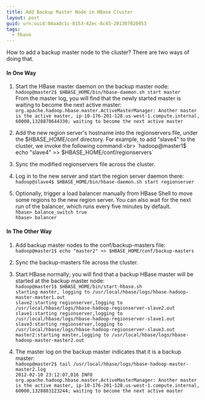 ```yaml
---
title: Add Backup Master Node in HBase Cluster 
layout: post
guid: urn:uuid:04aadc1c-8153-42ec-8c45-201307020953
tags:
  - hbase
---
```

How to add a backup master node to the cluster? There are two ways of doing that.

#### In One Way
1. Start the HBase master daemon on the backup master node:<br>
`hadoop@master2$ $HBASE_HOME/bin/hbase-daemon.sh start master`<br>
From the master log, you will find that the newly started master is waiting to become the next active master:<br>`org.apache.hadoop.hbase.master.ActiveMasterManager: Another master`<br> `is the active master, ip-10-176-201-128.us-west-1.compute.internal,`<br>
`60000,1328878644330; waiting to become the next active master`2. Add the new region server's hostname into the regionservers file, under the $HBASE_HOME/conf directory. For example, to add "slave4" to the cluster, we invoke the following command:<br>`hadoop@master1$ echo "slave4" >> $HBASE_HOME/conf/regionservers`
3. Sync the modified regionservers file across the cluster.4. Log in to the new server and start the region server daemon there:<br>`hadoop@slave4$ $HBASE_HOME/bin/hbase-daemon.sh start regionserver`
5. Optionally, trigger a load balancer manually from HBase Shell to move some regions to the new region server. You can also wait for the next run of the balancer, which runs every five minutes by default.<br>`hbase> balance_switch true`<br>`hbase> balancer`
#### In The Other Way
1. Add backup master nodes to the conf/backup-masters file:<br>
`hadoop@master1$ echo "master2" >> $HBASE_HOME/conf/backup-masters`
2. Sync the backup-masters file across the cluster.3. Start HBase normally; you will find that a backup HBase master will be started at the backup master node:<br>
`hadoop@master1$ $HBASE_HOME/bin/start-hbase.sh`<br>
`starting master, logging to /usr/local/hbase/logs/hbase-hadoop-master-master1.out`<br>`slave2:starting regionserver,logging to /usr/local/hbase/logs/hbase-hadoop-regionserver-slave2.out`<br>`slave1:starting regionserver,logging to /usr/local/hbase/logs/hbase-hadoop-regionserver-slave1.out`<br>`slave3:starting regionserver,logging to /usr/local/hbase/logs/hbase-hadoop-regionserver-slave3.out`<br>`master2:starting master,logging to /usr/local/hbase/logs/hbase-hadoop-master-master2.out`
4. The master log on the backup master indicates that it is a backup master: <br>
`hadoop@master2$ tail /usr/local/hbase/logs/hbase-hadoop-master-master2.log`<br>`2012-02-10 23:12:07,016 INFO`<br>`org.apache.hadoop.hbase.master.ActiveMasterManager: Another master`<br>
`is the active master, ip-10-176-201-128.us-west-1.compute.internal,`<br>
`60000,1328883123244; waiting to become the next active master`
             
             
             